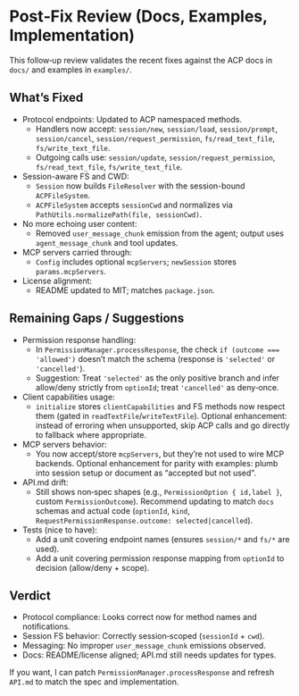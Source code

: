 # Post‑Fix Review (Docs, Examples, Implementation)

This follow‑up review validates the recent fixes against the ACP docs in `docs/` and examples in `examples/`.

## What’s Fixed
- Protocol endpoints: Updated to ACP namespaced methods.
  - Handlers now accept: `session/new`, `session/load`, `session/prompt`, `session/cancel`, `session/request_permission`, `fs/read_text_file`, `fs/write_text_file`.
  - Outgoing calls use: `session/update`, `session/request_permission`, `fs/read_text_file`, `fs/write_text_file`.
- Session-aware FS and CWD:
  - `Session` now builds `FileResolver` with the session-bound `ACPFileSystem`.
  - `ACPFileSystem` accepts `sessionCwd` and normalizes via `PathUtils.normalizePath(file, sessionCwd)`.
- No more echoing user content:
  - Removed `user_message_chunk` emission from the agent; output uses `agent_message_chunk` and tool updates.
- MCP servers carried through:
  - `Config` includes optional `mcpServers`; `newSession` stores `params.mcpServers`.
- License alignment:
  - README updated to MIT; matches `package.json`.

## Remaining Gaps / Suggestions
- Permission response handling:
  - In `PermissionManager.processResponse`, the check `if (outcome === 'allowed')` doesn’t match the schema (response is `'selected'` or `'cancelled'`).
  - Suggestion: Treat `'selected'` as the only positive branch and infer allow/deny strictly from `optionId`; treat `'cancelled'` as deny‑once.
- Client capabilities usage:
  - `initialize` stores `clientCapabilities` and FS methods now respect them (gated in `readTextFile`/`writeTextFile`). Optional enhancement: instead of erroring when unsupported, skip ACP calls and go directly to fallback where appropriate.
- MCP servers behavior:
  - You now accept/store `mcpServers`, but they’re not used to wire MCP backends. Optional enhancement for parity with examples: plumb into session setup or document as “accepted but not used”.
- API.md drift:
  - Still shows non‑spec shapes (e.g., `PermissionOption { id,label }`, custom `PermissionOutcome`). Recommend updating to match `docs` schemas and actual code (`optionId`, `kind`, `RequestPermissionResponse.outcome: selected|cancelled`).
- Tests (nice to have):
  - Add a unit covering endpoint names (ensures `session/*` and `fs/*` are used).
  - Add a unit covering permission response mapping from `optionId` to decision (allow/deny + scope).

## Verdict
- Protocol compliance: Looks correct now for method names and notifications.
- Session FS behavior: Correctly session‑scoped (`sessionId` + `cwd`).
- Messaging: No improper `user_message_chunk` emissions observed.
- Docs: README/license aligned; API.md still needs updates for types.

If you want, I can patch `PermissionManager.processResponse` and refresh `API.md` to match the spec and implementation.
